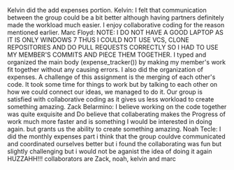 Kelvin did the add expenses portion.
Kelvin: I felt that communication between the group could be a bit better although having partners definitely made the workload much easier. I enjoy collaborative coding for the reason mentioned earlier.
Marc Floyd: NOTE: I DO NOT HAVE A GOOD LAPTOP AS IT IS ONLY WINDOWS 7 THUS I COULD NOT USE VCS, CLONE REPOSITORIES AND DO PULL REQUESTS CORRECTLY SO I HAD TO USE MY MEMBER'S COMMITS AND PIECE THEM TOGETHER. I typed and organized the main body (expense_tracker()) by making my member's work fit together without any causing errors. I also did the organization of expenses. A challenge of this assignment is the merging of each other's code. It took some time for things to work but by talking to each other on how we could connect our ideas, we managed to do it. Our group is satisfied with collaborative coding as it gives us less workload to create something amazing. 
Zack Belarmino: I believe working on the code together was quite exquisite and Do believe that collaberating makes the Progress of work much more faster and is something I would be interested in doing again.
but grants us the ability to create something amazing.
Noah Tecle: I did the monthly expenses part i think that the group couldve communicated and coordinated ourselves better but i found the collaborating was fun but slightly challenging but i would not be aganist the idea of doing it again HUZZAHH!!!
collaborators are Zack, noah, kelvin and marc
